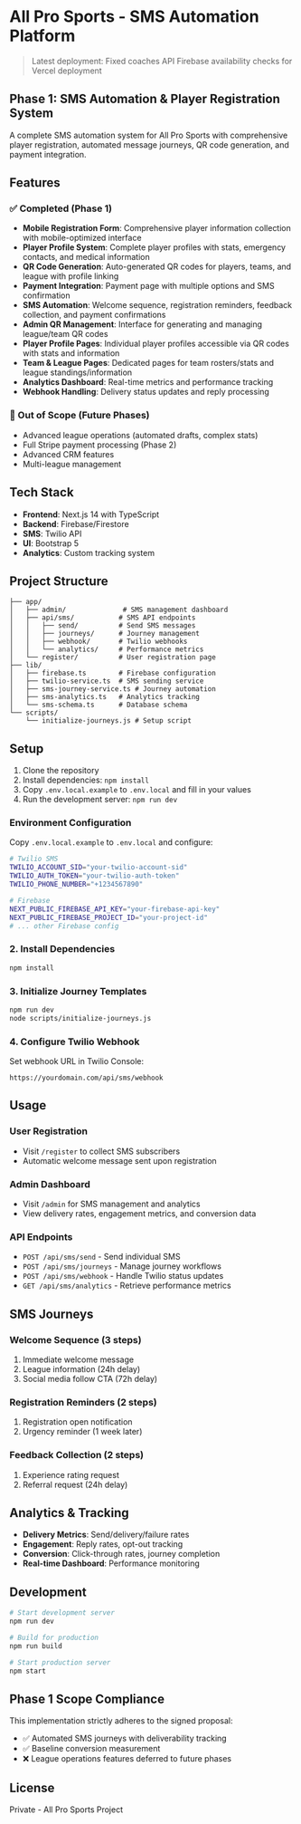 # All Pro Sports - SMS Automation Platform

> Latest deployment: Fixed coaches API Firebase availability checks for Vercel deployment

## Phase 1: SMS Automation & Player Registration System

A complete SMS automation system for All Pro Sports with comprehensive player registration, automated message journeys, QR code generation, and payment integration.

## Features

### ✅ Completed (Phase 1)
- **Mobile Registration Form**: Comprehensive player information collection with mobile-optimized interface
- **Player Profile System**: Complete player profiles with stats, emergency contacts, and medical information
- **QR Code Generation**: Auto-generated QR codes for players, teams, and league with profile linking
- **Payment Integration**: Payment page with multiple options and SMS confirmation
- **SMS Automation**: Welcome sequence, registration reminders, feedback collection, and payment confirmations
- **Admin QR Management**: Interface for generating and managing league/team QR codes
- **Player Profile Pages**: Individual player profiles accessible via QR codes with stats and information
- **Team & League Pages**: Dedicated pages for team rosters/stats and league standings/information
- **Analytics Dashboard**: Real-time metrics and performance tracking
- **Webhook Handling**: Delivery status updates and reply processing

### 🚫 Out of Scope (Future Phases)
- Advanced league operations (automated drafts, complex stats)
- Full Stripe payment processing (Phase 2)
- Advanced CRM features
- Multi-league management

## Tech Stack

- **Frontend**: Next.js 14 with TypeScript
- **Backend**: Firebase/Firestore
- **SMS**: Twilio API
- **UI**: Bootstrap 5
- **Analytics**: Custom tracking system

## Project Structure

```
├── app/
│   ├── admin/              # SMS management dashboard
│   ├── api/sms/           # SMS API endpoints
│   │   ├── send/          # Send SMS messages
│   │   ├── journeys/      # Journey management
│   │   ├── webhook/       # Twilio webhooks
│   │   └── analytics/     # Performance metrics
│   └── register/          # User registration page
├── lib/
│   ├── firebase.ts        # Firebase configuration
│   ├── twilio-service.ts  # SMS sending service
│   ├── sms-journey-service.ts # Journey automation
│   ├── sms-analytics.ts   # Analytics tracking
│   └── sms-schema.ts      # Database schema
└── scripts/
    └── initialize-journeys.js # Setup script
```

## Setup

1. Clone the repository
2. Install dependencies: `npm install`
3. Copy `.env.local.example` to `.env.local` and fill in your values
4. Run the development server: `npm run dev`

### Environment Configuration

Copy `.env.local.example` to `.env.local` and configure:

```bash
# Twilio SMS
TWILIO_ACCOUNT_SID="your-twilio-account-sid"
TWILIO_AUTH_TOKEN="your-twilio-auth-token"  
TWILIO_PHONE_NUMBER="+1234567890"

# Firebase
NEXT_PUBLIC_FIREBASE_API_KEY="your-firebase-api-key"
NEXT_PUBLIC_FIREBASE_PROJECT_ID="your-project-id"
# ... other Firebase config
```

### 2. Install Dependencies

```bash
npm install
```

### 3. Initialize Journey Templates

```bash
npm run dev
node scripts/initialize-journeys.js
```

### 4. Configure Twilio Webhook

Set webhook URL in Twilio Console:
```
https://yourdomain.com/api/sms/webhook
```

## Usage

### User Registration
- Visit `/register` to collect SMS subscribers
- Automatic welcome message sent upon registration

### Admin Dashboard  
- Visit `/admin` for SMS management and analytics
- View delivery rates, engagement metrics, and conversion data

### API Endpoints

- `POST /api/sms/send` - Send individual SMS
- `POST /api/sms/journeys` - Manage journey workflows
- `POST /api/sms/webhook` - Handle Twilio status updates
- `GET /api/sms/analytics` - Retrieve performance metrics

## SMS Journeys

### Welcome Sequence (3 steps)
1. Immediate welcome message
2. League information (24h delay)
3. Social media follow CTA (72h delay)

### Registration Reminders (2 steps)
1. Registration open notification
2. Urgency reminder (1 week later)

### Feedback Collection (2 steps)
1. Experience rating request
2. Referral request (24h delay)

## Analytics & Tracking

- **Delivery Metrics**: Send/delivery/failure rates
- **Engagement**: Reply rates, opt-out tracking
- **Conversion**: Click-through rates, journey completion
- **Real-time Dashboard**: Performance monitoring

## Development

```bash
# Start development server
npm run dev

# Build for production
npm run build

# Start production server
npm start
```

## Phase 1 Scope Compliance

This implementation strictly adheres to the signed proposal:
- ✅ Automated SMS journeys with deliverability tracking
- ✅ Baseline conversion measurement
- ❌ League operations features deferred to future phases

## License

Private - All Pro Sports Project
